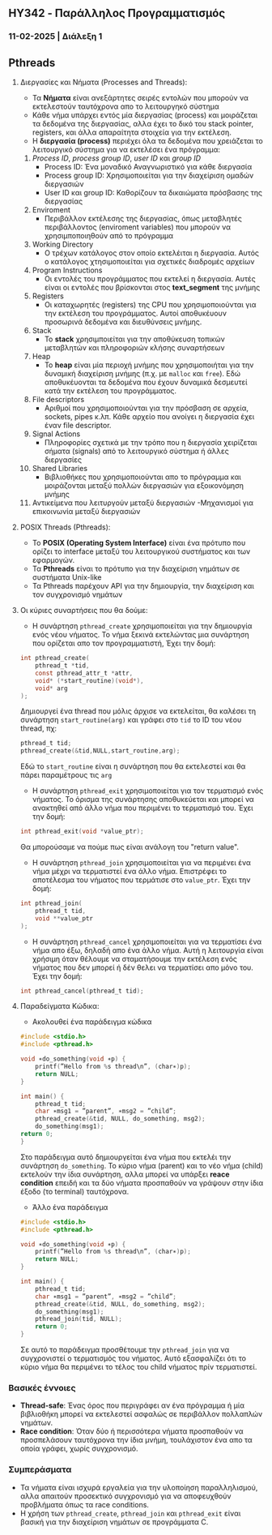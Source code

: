 ## HY342 - Παράλληλος Προγραμματισμός
### 11-02-2025 | Διάλεξη 1

## Pthreads
1. Διεργασίες και Νήματα (Processes and Threads):
    - Τα **Νήματα** είναι ανεξάρτητες σειρές εντολών που μπορούν να εκτελεστούν ταυτόχρονα 
απο το λειτουργηκό σύστημα
    - Κάθε νήμα υπάρχει εντός μία διεργασίας (process) και μοιράζεται τα δεδομένα της 
διεργασίας, αλλα έχει το δικό του stack pointer, registers, και άλλα απαραίτητα 
στοιχεία για την εκτέλεση.
    - Η **διεργασία (process)** περιέχει όλα τα δεδομένα που χρειάζεται το λειτουργικό σύστημα για 
να εκτελέσει ένα πρόγραμμα:
    1. *Process ID*, *process group ID*, *user ID* και *group ID*
        - Process ID: Ένα μοναδικό Αναγνωριστικό για κάθε διεργασία
        - Process group ID: Χρησιμοποιείται για την διαχείριση ομαδών διεργασιών
        - User ID και group ID: Καθορίζουν τα δικαιώματα πρόσβασης της διεργασίας
    2. Enviroment
        - Περιβάλλον εκτέλεσης της διεργασίας, όπως μεταβλητές περιβάλλοντος (enviroment variables) που 
μπορούν να 
χρησιμποποιηθούν από το πρόγραμμα
    3. Working Directory
        - Ο τρέχων κατάλογος στον οποίο εκτελέιται η διεργασία. Αυτός ο κατάλογος χτησιμοποιείται για 
σχετικές 
διαδρομές αρχείων
    4. Program Instructions
        - Οι εντολές του προγράμματος που εκτελεί η διεργασία. Αυτές είναι οι εντολές που βρίσκονται στος 
**text_segment** της μνήμης
    5. Registers
        - Οι καταχωρητές (registers) της CPU που χρησιμοποιούνται για την εκτέλεση του προγράμματος. Αυτοί 
αποθυκέυουν προσωρινά δεδομένα και διευθύνσεις μνήμης.
    6. Stack
        - Το **stack** χρησιμποιείται για την αποθύκευση τοπικών μεταβλητών και πληροφοριών κλήσης 
συναρτήσεων
    7. Heap
        - Το **heap** είναι μία περιοχή μνήμης που χρησιμοποιήται για την δυναμική διαχείριση μνήμης (π.χ. με
`malloc` και `free`). Εδώ αποθυκέυονται τα δεδομένα που έχουν δυναμικά δεσμευτεί κατά την εκτέλεση του
προγράμματος.
    8. File descriptors
        - Αριθμοί που χρησιμοποιούνται για την πρόσβαση σε αρχεία, sockets, pipes κ.λπ. Κάθε αρχείο που
ανοίγει η διεργασία έχει έναν file descriptor.
    9. Signal Actions
        - Πληροφορίες σχετικά με την τρόπο που η διεργασία χειρίζεται σήματα (signals) από το λειτουργικό 
σύστημα ή άλλες διεργασίες
    10. Shared Libraries
        - Βιβλιοθήκες που χρησιμοποιούνται απο το πρόγραμμα και μοιράζονται μεταξύ πολλών διεργασιών για 
εξοικονόμηση μνήμης
    11. Αντικείμενα που λειτυργούν μεταξύ διεργασιών
        -Μηχανισμοί για επικοινωνία μεταξύ διεργασιών

2. POSIX Threads (Pthreads):
    - Το **POSIX (Operating System Interface)** είναι ένα πρότυπο που ορίζει το interface 
μεταξύ του λειτουργικού συστήματος και των εφαρμογών.
    - Τα **Pthreads** είναι το πρότυπο για την διαχείριση νημάτων σε συστήματα Unix-like
    - Τα Pthreads παρέχουν API για την δημιουργία, την διαχείριση και τον συγχρονισμό 
νημάτων

3. Οι κύριες συναρτήσεις που θα δούμε:
    - Η συνάρτηση `pthread_create` χρησιμοποιείται για την δημιουργία ενός νέου νήματος. Το νήμα ξεκινά
εκτελώντας μια συνάρτηση που ορίζεται απο τον προγραμματιστή, Έχει την δομή:
    ```c
    int pthread_create(
        pthread_t *tid,
        const pthread_attr_t *attr,
        void* (*start_routine)(void*),
        void* arg
    );
    ```
    Δημιουργεί ένα thread που μόλις άρχισε να εκτελείται, θα καλέσει τη συνάρτηση `start_routine(arg)` και
γράφει στο `tid` το ID του νέου thread, πχ:
    ```c
    pthread_t tid;
    pthread_create(&tid,NULL,start_routine,arg);
    ```
    Εδώ το `start_routine` είναι η συνάρτηση που θα εκτελεστεί και θα πάρει παραμέτρους τις `arg`
    - Η συνάρτηση `pthread_exit` χρησιμοποιείται για τον τερματισμό ενός νήματος. Το όρισμα της συνάρτησης 
αποθυκεύεται και μπορεί να ανακτηθεί από άλλο νήμα που περιμένει το τερματισμό του. Έχει την δομή:
    ```c
    int pthread_exit(void *value_ptr);
    ```
    Θα μπορούσαμε να πούμε πως είναι ανάλογη του "return value".
    - Η συνάρτηση `pthread_join` χρησιμοποιείται για να περιμένει ένα νήμα μέχρι να τερματιστεί ένα άλλο 
νήμα. Επιστρέφει το αποτέλεσμα του νήματος που τερμάτισε στο `value_ptr`. Έχει την δομή:
    ```c
    int pthread_join(
        pthread_t tid,
        void **value_ptr
    );
    ```
    - Η συνάρτηση `pthread_cancel` χρησιμοποιείται για να τερματίσει ένα νήμα απο έξω, δηλαδή απο ένα άλλο
νήμα. Αυτή η λειτουργία είναι χρήσιμη όταν θέλουμε να σταματήσουμε την εκτέλεση ενός νήματος που δεν μπορεί
ή δέν θελει να τερματίσει απο μόνο του. Έχει την δομή:
    ```c
    int pthread_cancel(pthread_t tid);
    ```

4. Παραδείγματα Κώδικα:
    - Ακολουθεί ένα παράδειγμα κώδικα
    ```c
    #include <stdio.h>
    #include <pthread.h>
    
    void ∗do_something(void ∗p) {
        printf(”Hello from %s thread\n”, (char∗)p);
        return NULL;
    }
    
    int main() {
        pthread_t tid;
        char ∗msg1 = ”parent”, ∗msg2 = ”child”;
        pthread_create(&tid, NULL, do_something, msg2);
        do_something(msg1);
    return 0;
    }
    ```
    Στο παράδειγμα αυτό δημιουργείται ένα νήμα που εκτελέι την συνάρτηση `do_something`. Το κύριο νήμα 
(parent) και το νέο νήμα (child) εκτελούν την ίδια συνάρτηση, αλλα μπορεί να υπάρξει **reace condition** 
επειδή και τα δύο νήματα προσπαθούν να γράψουν στην ίδια έξοδο (το terminal) ταυτόχρονα.
    - Άλλο ένα παράδειγμα
    ```c
    #include <stdio.h>
    #include <pthread.h>
    
    void ∗do_something(void ∗p) {
        printf(”Hello from %s thread\n”, (char∗)p);
        return NULL;
    }

    int main() {
        pthread_t tid;
        char ∗msg1 = ”parent”, ∗msg2 = ”child”;
        pthread_create(&tid, NULL, do_something, msg2);
        do_something(msg1);
        pthread_join(tid, NULL);
        return 0;
    }
    ```
    Σε αυτό το παράδειγμα προσθέτουμε την `pthread_join` για να συγχρονιστεί ο τερματισμός του νήματος. Αυτό
εξασφαλίζει ότι το κύριο νήμα θα περιμένει το τέλος του child νήματος πρίν τερματιστεί.

### Βασικές έννοιες
- **Thread-safe**: Ένας όρος που περιγράφει αν ένα πρόγραμμα ή μία βιβλιοθήκη μπορεί να εκτελεστεί ασφαλώς σε
περιβάλλον πολλαπλών νημάτων.
- **Race condition**: Όταν δύο ή περισσότερα νήματα προσπαθούν να προσπελάσουν ταυτόχρονα την ίδια μνήμη,
τουλάχιστον ένα απο τα οποία γράφει, χωρίς συγχρονισμό.

### Συμπεράσματα
- Τα νήματα είναι ισχυρά εργαλεία για την υλοποίηση παραλληλισμού, αλλα απαιτούν προσεκτικό συγχρονισμό για
να αποφευχθούν προβλήματα όπως τα race conditions.
- Η χρήση των `pthread_create`, `pthread_join` και `pthread_exit` είναι βασική για την διαχείριση νημάτων
σε προγράμματα C.

